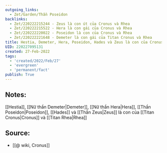 ```yaml
---
outgoing_links:
  - Zet/Garden/Thần Poseidon
backlinks:
  - Zet/220222215244 - Zeus là con út của Cronus và Rhea
  - Zet/220222215522 - Hera là con gái của Cronus và Rhea
  - Zet/220222220022 - Poseidon là con của Cronus và Rhea
  - Zet/220222221648 - Demeter là con gái của Titan Cronus và Rhea
title: Hestia, Demeter, Hera, Poseidon, Hades và Zeus là con của Cronus và Rhea
UID: 220227095131
created: 27-Feb-2022
tags:
  - 'created/2022/Feb/27'
  - 'evergreen'
  - 'permanent/fact'
publish: True
---
```

## Notes:
[[Hestia]], [[Nữ thần Demeter|Demeter]], [[Nữ thần Hera|Hera]], [[Thần Poseidon|Poseidon]], [[Hades]] và [[Thần Zeus|Zeus]] là con của [[Titan Cronus|Cronus]] và [[Titan Rhea|Rhea]]

## Source:
- [[@ wiki, Cronus]]
